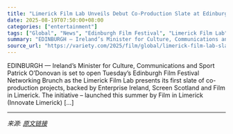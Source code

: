```yaml
---
title: "Limerick Film Lab Unveils Debut Co-Production Slate at Edinburgh International Film Festival (EXCLUSIVE)"
date: 2025-08-19T07:50:00+08:00
categories: ["entertainment"]
tags: ["Global", "News", "Edinburgh Film Festival", "Limerick Film Lab"]
summary: "EDINBURGH — Ireland’s Minister for Culture, Communications and Sport Patrick O’Donovan is set to open Tuesday’s Edinburgh Film Festival Networking Brunch as the Limerick Film Lab presents its first sl"
source_url: "https://variety.com/2025/film/global/limerick-film-lab-slate-edinburgh-film-festival-1236492190/"
---
```


EDINBURGH — Ireland’s Minister for Culture, Communications and Sport Patrick O’Donovan is set to open Tuesday’s Edinburgh Film Festival Networking Brunch as the Limerick Film Lab presents its first slate of co-production projects, backed by Enterprise Ireland, Screen Scotland and Film in Limerick. The initiative – launched this summer by Film in Limerick (Innovate Limerick) [&#8230;]

---

*来源: [原文链接](https://variety.com/2025/film/global/limerick-film-lab-slate-edinburgh-film-festival-1236492190/)*
